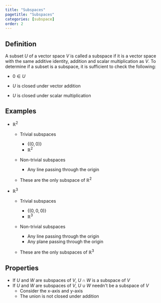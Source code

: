```yaml
---
title: "Subspaces"
pagetitle: "Subspaces"
categories: [subspace]
order: 2
---
```


## Definition

A subset $\displaystyle U$ of a vector space $\displaystyle V$ is called a subspace if it is a vector space with the same additive identity, addition and scalar multiplication as $\displaystyle V$. To determine if a subset is a subspace, it is sufficient to check the following:

- $\displaystyle 0\in U$
- $\displaystyle U$ is closed under vector addition

- $\displaystyle U$ is closed under scalar multiplication

## Examples

- $\displaystyle \mathbb{R}^{2}$
    - Trivial subspaces
      - $\displaystyle \{( 0,0)\}$
      - $\displaystyle \mathbb{R}^{2}$

    - Non-trivial subspaces
      - Any line passing through the origin

    - These are the only subspace of $\displaystyle \mathbb{R}^{2}$

- $\displaystyle \mathbb{R}^{3}$
  - Trivial subspaces
    - $\displaystyle \{( 0,0,0)\}$
    - $\displaystyle \mathbb{R}^{3}$

  - Non-trivial subspaces
    - Any line passing through the origin
    - Any plane passing through the origin

  - These are the only subspaces of $\displaystyle \mathbb{R}^{3}$


## Properties

- If $\displaystyle U$ and $\displaystyle W$ are subspaces of $\displaystyle V$, $\displaystyle U\cap W$ is a subspace of $\displaystyle V$
- If $\displaystyle U$ and $\displaystyle W$ are subspaces of $\displaystyle V$, $\displaystyle U\cup W$ needn't be a subspace of $\displaystyle V$
  - Consider the x-axis and y-axis
  - The union is not closed under addition